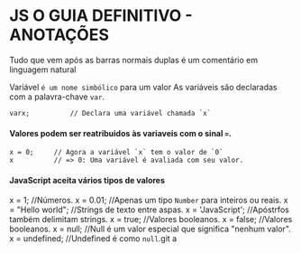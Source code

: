 
# JS O GUIA DEFINITIVO - ANOTAÇÕES

 Tudo que vem após as barras normais duplas é um comentário em linguagem natural


Variável `é um nome simbólico` para um valor
As variáveis são declaradas com a palavra-chave `var`.

    varx;          // Declara uma variável chamada `x`

#### Valores podem ser reatribuidos às variaveis com o sinal `=`.

    x = 0;     // Agora a variável `x` tem o valor de `0`
    x          // => 0: Uma variável é avaliada com seu valor.

#### JavaScript aceita vários tipos de valores

x = 1;                      //Números.
x = 0.01;                   //Apenas um tipo `Number` para inteiros ou reais.
x = "Hello world";          //Strings de texto entre aspas.
x = 'JavaScript';           //Apóstrfos também delimitam strings.
x = true;                   //Valores booleanos.
x = false;                  //Valores booleanos.
x = null;                   //Null é um valor especial que significa "nenhum valor".	
x = undefined;              //Undefined é como `null`.git a
